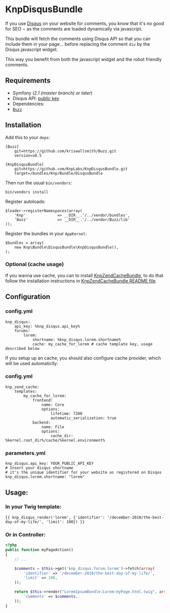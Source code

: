 # KnpDisqusBundle

If you use [Disqus](http://disqus.com) on your website for comments, you know that it's no good for SEO − as the comments are loaded dynamically via javascript.

This bundle will fetch the comments using Disqus API so that you can include them in your page… before replacing the comment `div` by the Disqus javascript widget.

This way you benefit from both the javascript widget and the robot friendly comments.

## Requirements

* Symfony (_2.1 (master branch) or later_)
* Disqus API: [public key](http://disqus.com/api/applications/register/)
* Dependencies:
 * [`Buzz`](https://github.com/kriswallsmith/Buzz)

## Installation

Add this to your `deps`:

    [Buzz]
        git=https://github.com/kriswallsmith/Buzz.git
        version=v0.5

    [KnpDisqusBundle]
        git=https://github.com/KnpLabs/KnpDisqusBundle.git
        target=/bundles/Knp/Bundle/DisqusBundle

Then run the usual `bin/vendors`:

    bin/vendors install

Register autoloads:

    $loader->registerNamespaces(array(
        'Knp'              => __DIR__.'/../vendor/bundles',
        'Buzz'             => __DIR__.'/../vendor/Buzz/lib'
    ));

Register the bundles in your `AppKernel`:

    $bundles = array(
        new Knp\Bundle\DisqusBundle\KnpDisqusBundle(),
    );

### Optional (cache usage)

If you wanna use cache, you can to install [KnpZendCacheBundle](https://github.com/KnpLabs/KnpZendCacheBundle), to do that follow the installation instructions in [KnpZendCacheBundle README file](https://github.com/KnpLabs/KnpZendCacheBundle/blob/master/README.markdown).

## Configuration

### config.yml

    knp_disqus:
        api_key: %knp_disqus.api_key%
        forums:
            lorem:
                shortname: %knp_disqus.lorem.shortname%
                cache: my_cache_for_lorem # cache template key, usage described below

If you setup up an cache, you should also configure cache provider, which will be used automaticlly:

### config.yml
    knp_zend_cache:
        templates:
            my_cache_for_lorem:
                frontend:
                    name: Core
                    options:
                        lifetime: 7200
                        automatic_serialization: true
                backend:
                    name: File
                    options:
                        cache_dir: %kernel.root_dir%/cache/%kernel.environment%

### parameters.yml

    knp_disqus.api_key: YOUR_PUBLIC_API_KEY
    # Insert your disqus shortname
    # it's the unique identifier for your website as registered on Disqus
    knp_disqus.lorem.shortname: "lorem"

## Usage:

### In your Twig template:

```jinja
{{ knp_disqus_render('lorem', {'identifier': '/december-2010/the-best-day-of-my-life/', 'limit': 100}) }}
```

### Or in Controller:

```php
<?php
public function myPageAction()
{
    // ...

    $comments = $this->get('knp_disqus.forum.lorem')->fetch(array(
        'identifier' => '/december-2010/the-best-day-of-my-life/',
        'limit' => 100,
    ));

    return $this->render("LoremIpsumBundle:Lorem:myPage.html.twig", array(
        'comments' => $comments,
    ));
}
```
